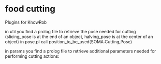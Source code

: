 food cutting
=======

Plugins for KnowRob

in util you find a prolog file to retrieve the pose needed for cutting (slicing_pose is at the end of an object, halving_pose is at the center of an object)
in pose.pl call position_to_be_used(SOMA:Cutting,Pose)

in params you find a prolog file to retrieve additional parameters needed for performing cutting actions:

